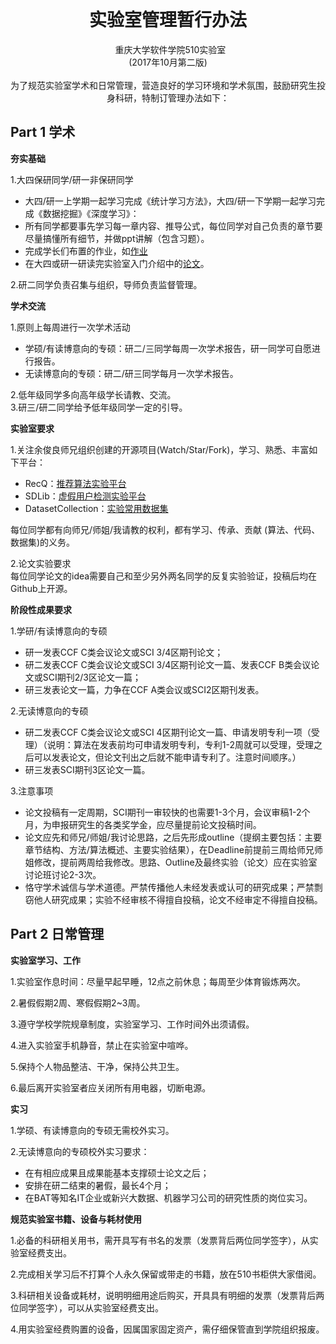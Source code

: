  
<div align=center>
  <h1>实验室管理暂行办法</h1>    
重庆大学软件学院510实验室  </br>
(2017年10月第二版)
<br></br>
为了规范实验室学术和日常管理，营造良好的学习环境和学术氛围，鼓励研究生投身科研，特制订管理办法如下：
</div>


## Part 1 学术

**夯实基础**

1.大四保研同学/研一非保研同学

* 大四/研一上学期一起学习完成《统计学习方法》，大四/研一下学期一起学习完成《数据挖掘》《深度学习》：
* 所有同学都要事先学习每一章内容、推导公式，每位同学对自己负责的章节要尽量搞懂所有细节，并做ppt讲解（包含习题）。
* 完成学长们布置的作业，如[作业](https://github.com/Coder-Yu/Assignments.)
* 在大四或研一研读完实验室入门介绍中的[论文](https://github.com/CQU-CSE/Intro)。

2.研二同学负责召集与组织，导师负责监督管理。

**学术交流**

1.原则上每周进行一次学术活动

* 学硕/有读博意向的专硕：研二/三同学每周一次学术报告，研一同学可自愿进行报告。
* 无读博意向的专硕：研二/研三同学每月一次学术报告。

2.低年级同学多向高年级学长请教、交流。  
3.研三/研二同学给予低年级同学一定的引导。

**实验室要求**

1.关注余俊良师兄组织创建的开源项目(Watch/Star/Fork)，学习、熟悉、丰富如下平台：

* RecQ：[推荐算法实验平台](https://github.com/Coder-Yu/RecQ)
* SDLib：[虚假用户检测实验平台](https://github.com/Coder-Yu/SDLib)
* DatasetCollection：[实验常用数据集](https://github.com/Coder-Yu/DatasetCollection)

每位同学都有向师兄/师姐/我请教的权利，都有学习、传承、贡献 (算法、代码、数据集)的义务。

2.论文实验要求    
每位同学论文的idea需要自己和至少另外两名同学的反复实验验证，投稿后均在Github上开源。

**阶段性成果要求**

1.学研/有读博意向的专硕

* 研一发表CCF C类会议论文或SCI 3/4区期刊论文；
* 研二发表CCF C类会议论文或SCI 3/4区期刊论文一篇、发表CCF B类会议论文或SCI期刊2/3区论文一篇；
* 研三发表论文一篇，力争在CCF A类会议或SCI2区期刊发表。

2.无读博意向的专硕

* 研二发表CCF C类会议论文或SCI 4区期刊论文一篇、申请发明专利一项（受理）（说明：算法在发表前均可申请发明专利，专利1-2周就可以受理，受理之后可以发表论文，但论文刊出之后就不能申请专利了。注意时间顺序。）
* 研三发表SCI期刊3区论文一篇。

3.注意事项

* 论文投稿有一定周期，SCI期刊一审较快的也需要1-3个月，会议审稿1-2个月，为申报研究生的各类奖学金，应尽量提前论文投稿时间。
* 论文应先和师兄/师姐/我讨论思路，之后先形成outline（提纲主要包括：主要章节结构、方法/算法概述、主要实验结果），在Deadline前提前三周给师兄师姐修改，提前两周给我修改。思路、Outline及最终实验（论文）应在实验室讨论班讨论2-3次。
* 恪守学术诚信与学术道德。严禁传播他人未经发表或认可的研究成果；严禁剽窃他人研究成果；实验不经审核不得擅自投稿，论文不经审定不得擅自投稿。

## Part 2 日常管理

**实验室学习、工作**

1.实验室作息时间：尽量早起早睡，12点之前休息；每周至少体育锻炼两次。

2.暑假假期2周、寒假假期2~3周。

3.遵守学校学院规章制度，实验室学习、工作时间外出须请假。

4.进入实验室手机静音，禁止在实验室中喧哗。

5.保持个人物品整洁、干净，保持公共卫生。

6.最后离开实验室者应关闭所有用电器，切断电源。

**实习**

1.学硕、有读博意向的专硕无需校外实习。

2.无读博意向的专硕校外实习要求：

* 在有相应成果且成果能基本支撑硕士论文之后；
* 安排在研二结束的暑假，最长4个月；
* 在BAT等知名IT企业或新兴大数据、机器学习公司的研究性质的岗位实习。

**规范实验室书籍、设备与耗材使用**

1.必备的科研相关用书，需开具写有书名的发票（发票背后两位同学签字），从实验室经费支出。

2.完成相关学习后不打算个人永久保留或带走的书籍，放在510书柜供大家借阅。

3.科研相关设备或耗材，说明明细用途后购买，开具具有明细的发票（发票背后两位同学签字），可以从实验室经费支出。

4.用实验室经费购置的设备，因属国家固定资产，需仔细保管直到学院组织报废。
